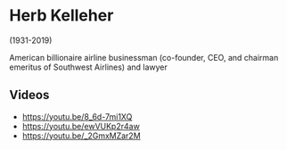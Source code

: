 # Herb Kelleher

(1931-2019)

American billionaire airline businessman (co-founder, CEO, and chairman emeritus of Southwest Airlines) and lawyer

## Videos

- https://youtu.be/8_6d-7mi1XQ
- https://youtu.be/ewVUKp2r4aw
- https://youtu.be/_2GmxMZar2M